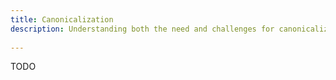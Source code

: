 ```yaml
---
title: Canonicalization 
description: Understanding both the need and challenges for canonicalizing alleles to support the needs of reliably aggregating curated variant knowledge and clinical/research genotypic data.
 
---
```


TODO